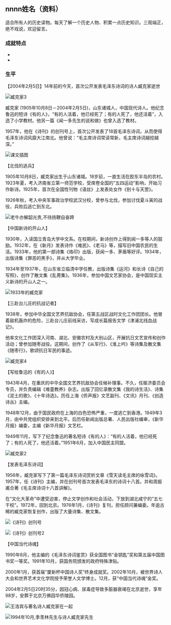 ## nnnn姓名（资料）

适合所有人的历史读物。每天了解一个历史人物、积累一点历史知识。三观端正，绝不戏说，欢迎留言。  

### 成就特点

- ​
- ​


### 生平

【2004年2月5日】14年前的今天，首次公开发表毛泽东诗词的诗人臧克家逝世

![臧克家3](臧克家3.jpg)

臧克家 (1905年10月8日－2004年2月5日)，山东诸城人，中国现代诗人。他纪念鲁迅的短诗《有的人》，“有的人活着，他已经死了；有的人死了，他还活着”，入选了小学教材。他另一篇《闻一多先生的说和做》也曾入选了教材。

1957年，他在《诗刊》的创刊号上，首次公开发表了18首毛泽东诗词，从而使得毛泽东诗词风靡大江南北。他曾说：“毛主席诗词常读常新，毛主席诗词越挖越深。”

![课文插图](课文插图.jpg)

【北伐的逃兵】

1905年10月8日，臧克家出生于山东诸城。18岁前，一直生活在胶东半岛的农村。1923年夏，考入济南省立第一师范学校，受席卷全国的“五四运动”影响，开始习作新诗。1925年，首次在全国性刊物《语丝》上发表处女作《别十与天罡》。

1926年秋，考入中央军事政治学校武汉分校，曾参与北伐，参加讨伐夏斗寅的战役，兵败后逃亡到东北。

![老牛亦解韶光贵,不待扬鞭自奋蹄](老牛亦解韶光贵,不待扬鞭自奋蹄.gif)

【中国新诗的开山人】

1930年，入读国立青岛大学中文系。在校期间，新诗创作上得到闻一多等人的鼓励。1932年，在《新月》发表诗作《难民》、《老马》等，描写旧中国农民的生活。1933年，他的第一部诗集《烙印》出版，获闻一多、茅盾等好评。1934年，出版诗集《罪恶的黑手》，并从大学毕业。

1934年至1937年，在山东省立临清中学任教，出版诗集《运河》和长诗《自己的写照》，创作了散文集《乱莠集》。1936年，参加中国文艺家协会，是中国现实主义新诗的开山人之一。

![1933年的臧克家](1933年的臧克家.jpg)

【三赴台儿庄的抗战记者】

1938年，参加中华全国文艺界抗敌协会，任第五战区战时文化工作团团长。他冒着敌机轰炸的危险，三赴台儿庄前线采访，写成长篇报告文学《津浦北线血战记》。

他率文化工作团深入河南、湖北、安徽农村及大别山区，开展抗日文艺宣传和创作活动；曾参加随枣战役。这期间，创作了《从军行》、《淮上吟》等诗集及散文集《随枣行》，歌颂抗日军民的事迹。

![臧克家4](臧克家4.jpg)

【写给鲁迅的《有的人》】

1943年4月，在重庆的中华全国文艺界抗敌协会任候补理事。不久，任赈济委员会专员，并负责编辑《难童教养》杂志。出版了回忆录散文集《我的诗生活》、诗集《泥土的歌》、《十年诗选》。历任上海《侨声报》文艺副刊、《文讯》月刊、《创造诗丛》主编。

1948年12月，由于国民政府在上海的白色恐怖严重，一度逃亡到香港。1949年3月，由中共党组织安排来到北平。后历任新闻出版总署、人民出版社编审，《新华月报》编委，主编《新华月报》文艺栏。

1949年11月，写下了纪念鲁迅的著名短诗《有的人》：“有的人活着，他已经死了；有的人死了，他还活着。”1951年6月，加入中国民主同盟。

![臧克家2](臧克家2.jpg)

【发表毛泽东诗词】

1956年，臧克家写下了第一篇毛泽东诗词赏析文章《雪天读毛主席的咏雪词》。1957年，任《诗刊》主编，并在创刊号首次发表毛泽东的诗词十八首。并和周振甫合著《毛主席诗词十八首讲解》。

在“文化大革命”中遭受迫害，停止文学创作和社会活动，下放到湖北咸宁的“五七干校”。1972年，回到北京。1976年1月，《诗刊》复刊，担任顾问兼编委。年逾古稀的臧克家恢复创作，出版了大量诗集、散文集。

![《诗刊》创刊号](《诗刊》创刊号.jpg)

![《诗刊》创刊号2](《诗刊》创刊号2.jpg)

【中国当代诗魂】

1990年8月，他主编的《毛泽东诗词鉴赏》获全国图书“金钥匙”奖和第五届中国图书奖一等奖。1991年10月，获国务院颁发的政府特殊津贴。

2000年1月，获首届“厦新杯中国诗人奖”终身成就奖。2002年10月，被世界诗人大会和世界艺术文化学院授予荣誉人文学博士。12月，获“中国当代诗魂”金奖。

2004年2月5日20时35分，因冠心病、尿毒症导致多脏器衰竭在北京逝世，享年98岁，安葬于北京万佛园华侨陵园。

![王洛宾与著名诗人臧克家在一起](王洛宾与著名诗人臧克家在一起.jpg)

![1994年10月,季羡林先生与诗人臧克家先生](1994年10月,季羡林先生与诗人臧克家先生.jpg)





